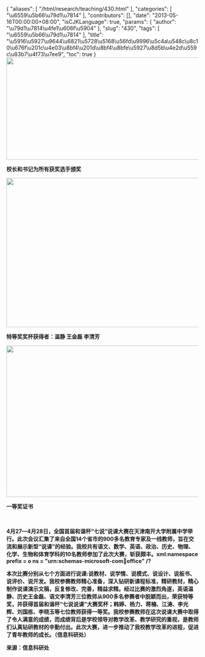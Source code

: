 {
    "aliases": [
        "/html/research/teaching/430.html"
    ],
    "categories": [
        "\u6559\u5b66\u79d1\u7814"
    ],
    "contributors": [],
    "date": "2013-05-16T00:00:00+08:00",
    "isCJKLanguage": true,
    "params": {
        "author": "\u79d1\u7814\u4fe1\u606f\u5904"
    },
    "slug": "430",
    "tags": [
        "\u6559\u5b66\u79d1\u7814"
    ],
    "title": "\u5916\u5927\u9644\u6821\u5728\u5168\u56fd\u9996\u5c4a\u548c\u8c10\u676f\u201c\u4e03\u8bf4\u201d\u8bf4\u8bfe\u5927\u8d5b\u4e2d\u559c\u83b7\u4f73\u7ee9",
    "toc": true
}
**<img
    src="https://cdn.tfls.online/mirror/full/862e22235612c0e67cae334012b25964b3efa726.jpg"
    style="display:block;margin-left:auto;margin-right:auto;"
    decoding="async"
    fetchpriority="auto"
    loading="lazy"
    height="268"
    width="600"
/>**

**校长和书记为所有获奖选手颁奖**

**<img
    src="https://cdn.tfls.online/mirror/full/854e51414312ca5a5bea5b3b4fa3763080e31fc6.jpg"
    style="display:block;margin-left:auto;margin-right:auto;"
    decoding="async"
    fetchpriority="auto"
    loading="lazy"
    height="391"
    width="600"
/>**

**特等奖奖杯获得者：温静 王金磊 李清芳**

**<img
    src="https://cdn.tfls.online/mirror/full/f965d888d53a8051c7047d9e51d41e8379bac5db.jpg"
    style="display:block;margin-left:auto;margin-right:auto;"
    decoding="async"
    fetchpriority="auto"
    loading="lazy"
    height="397"
    width="600"
/>**

**一等奖证书**

 

**4月27—4月28日，全国首届和谐杯“七说”说课大赛在天津南开大学附属中学举行。此次会议汇集了来自全国14个省市的900多名教育专家及一线教师，旨在交流和展示新型“说课”的经验。我校共有语文、数学、英语、政治、历史、物理、化学、生物和体育学科的10名教师参加了此次大赛，斩获颇丰。xml:namespace prefix = o ns = "urn:schemas-microsoft-com:office:office" /?**

**本次比赛分别从七个方面进行说课:说教材、说学情、说模式、说设计、说板书、说评价、说开发。我校参赛教师精心准备，深入钻研新课程标准，精研教材，精心制作说课演示文稿，反复修改、完善，精益求精。经过比赛的激烈角逐，英语温静、历史王金磊、语文李清芳三位教师从900多名参赛者中脱颖而出，荣获特等奖，并获得首届和谐杯“七说说课”大赛奖杯；韩婷、杨力、蒋楠、江涛、李光辉、刘国栋、李晓玉等七位教师获得一等奖。我校参赛教师在这次说课大赛中取得了令人满意的成绩，而成绩背后是学校领导对教学改革、教学研究的重视，是教师们认真钻研教材的辛勤付出。此次大赛，进一步推动了我校教学改革的进程，促进了青年教师的成长。（信息科研处）**

**来源：信息科研处**

